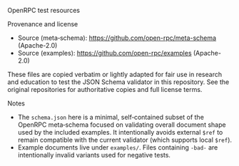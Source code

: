 OpenRPC test resources

Provenance and license
- Source (meta‑schema): https://github.com/open-rpc/meta-schema (Apache-2.0)
- Source (examples): https://github.com/open-rpc/examples (Apache-2.0)

These files are copied verbatim or lightly adapted for fair use in research and education to test the JSON Schema validator in this repository. See the original repositories for authoritative copies and full license terms.

Notes
- The `schema.json` here is a minimal, self‑contained subset of the OpenRPC meta‑schema focused on validating overall document shape used by the included examples. It intentionally avoids external `$ref` to remain compatible with the current validator (which supports local `$ref`).
- Example documents live under `examples/`. Files containing `-bad-` are intentionally invalid variants used for negative tests.

